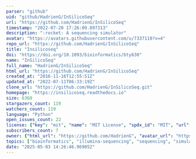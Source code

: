 ```yaml
---
parser: "github"
uid: "github/HadrienG/InSilicoSeq"
url: "https://github.com/HadrienG/InSilicoSeq"
timestamp: "2022-07-20 17:26:09.897313"
description: ":rocket: A sequencing simulator"
avatar: "https://avatars.githubusercontent.com/u/7337110?v=4"
repo_url: "https://github.com/HadrienG/InSilicoSeq"
title: "Insilicoseq"
doi: "https://doi.org/10.1093/bioinformatics/bty630"
name: "InSilicoSeq"
full_name: "HadrienG/InSilicoSeq"
html_url: "https://github.com/HadrienG/InSilicoSeq"
created_at: "2016-11-16T12:55:51Z"
updated_at: "2022-07-11T06:33:19Z"
clone_url: "https://github.com/HadrienG/InSilicoSeq.git"
homepage: "https://insilicoseq.readthedocs.io"
size: 6360
stargazers_count: 119
watchers_count: 119
language: "Python"
open_issues_count: 22
license: {"key": "mit", "name": "MIT License", "spdx_id": "MIT", "url": "https://api.github.com/licenses/mit", "node_id": "MDc6TGljZW5zZTEz"}
subscribers_count: 7
owner: {"html_url": "https://github.com/HadrienG", "avatar_url": "https://avatars.githubusercontent.com/u/7337110?v=4", "login": "HadrienG", "type": "User"}
topics: ["bioinformatics", "illumina-sequencing", "sequencing", "simulation", "metagenomics"]
date: "2025-05-03 14:26:46.969052"
---
```


